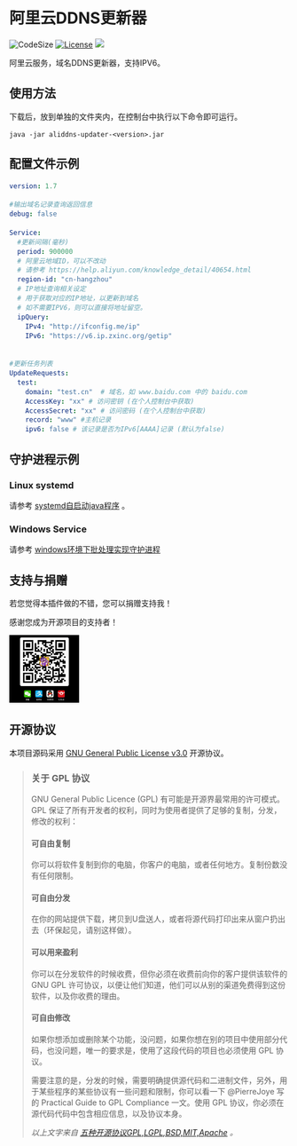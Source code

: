 # 阿里云DDNS更新器

![CodeSize](https://img.shields.io/github/languages/code-size/CarmJos/aliddns-updater)
[![License](https://img.shields.io/github/license/CarmJos/aliddns-updater)](https://opensource.org/licenses/GPL-3.0)
![](https://visitor-badge.glitch.me/badge?page_id=aliddns-updater.readme)

阿里云服务，域名DDNS更新器，支持IPV6。

## 使用方法

下载后，放到单独的文件夹内，在控制台中执行以下命令即可运行。

```shell
java -jar aliddns-updater-<version>.jar
```

## 配置文件示例

```yaml
version: 1.7

#输出域名记录查询返回信息
debug: false

Service:
  #更新间隔(毫秒)
  period: 900000
  # 阿里云地域ID，可以不改动
  # 请参考 https://help.aliyun.com/knowledge_detail/40654.html
  region-id: "cn-hangzhou"
  # IP地址查询相关设定
  # 用于获取对应的IP地址，以更新到域名
  # 如不需要IPV6，则可以直接将地址留空。
  ipQuery:
    IPv4: "http://ifconfig.me/ip"
    IPv6: "https://v6.ip.zxinc.org/getip"


#更新任务列表
UpdateRequests:
  test:
    domain: "test.cn"  # 域名，如 www.baidu.com 中的 baidu.com
    AccessKey: "xx" # 访问密钥 (在个人控制台中获取)
    AccessSecret: "xx" # 访问密码 (在个人控制台中获取)
    record: "www" #主机记录
    ipv6: false # 该记录是否为IPv6[AAAA]记录 (默认为false)
```

## 守护进程示例

### Linux systemd

请参考 [systemd自启动java程序](https://www.cnblogs.com/yoyotl/p/8178363.html) 。

### Windows Service

请参考 [windows环境下批处理实现守护进程](https://blog.csdn.net/qin9r3y/article/details/22805095)

## 支持与捐赠

若您觉得本插件做的不错，您可以捐赠支持我！

感谢您成为开源项目的支持者！

<img height=25% width=25% src="https://raw.githubusercontent.com/CarmJos/CarmJos/main/img/donate-code.jpg" />

## 开源协议

本项目源码采用 [GNU General Public License v3.0](https://opensource.org/licenses/GPL-3.0) 开源协议。
> ### 关于 GPL 协议
> GNU General Public Licence (GPL) 有可能是开源界最常用的许可模式。GPL 保证了所有开发者的权利，同时为使用者提供了足够的复制，分发，修改的权利：
>
> #### 可自由复制
> 你可以将软件复制到你的电脑，你客户的电脑，或者任何地方。复制份数没有任何限制。
> #### 可自由分发
> 在你的网站提供下载，拷贝到U盘送人，或者将源代码打印出来从窗户扔出去（环保起见，请别这样做）。
> #### 可以用来盈利
> 你可以在分发软件的时候收费，但你必须在收费前向你的客户提供该软件的 GNU GPL 许可协议，以便让他们知道，他们可以从别的渠道免费得到这份软件，以及你收费的理由。
> #### 可自由修改
> 如果你想添加或删除某个功能，没问题，如果你想在别的项目中使用部分代码，也没问题，唯一的要求是，使用了这段代码的项目也必须使用 GPL 协议。
>
> 需要注意的是，分发的时候，需要明确提供源代码和二进制文件，另外，用于某些程序的某些协议有一些问题和限制，你可以看一下 @PierreJoye 写的 Practical Guide to GPL Compliance 一文。使用 GPL 协议，你必须在源代码代码中包含相应信息，以及协议本身。
>
> *以上文字来自 [五种开源协议GPL,LGPL,BSD,MIT,Apache](https://www.oschina.net/question/54100_9455) 。*
